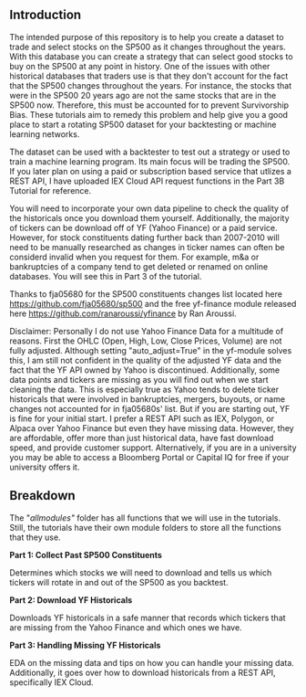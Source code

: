 ## Introduction

The intended purpose of this repository is to help you create a dataset to trade and select stocks on the SP500 as it changes throughout the years. With this database you can create a strategy that can select good stocks to buy on the SP500 at any point in history. One of the issues with other historical databases that traders use is that they don't account for the fact that the SP500 changes throughout the years. For instance, the stocks that were in the SP500 20 years ago are not the same stocks that are in the SP500 now. Therefore, this must be accounted for to prevent Survivorship Bias. These tutorials aim to remedy this problem and help give you a good place to start a rotating SP500 dataset for your backtesting or machine learning networks.

The dataset can be used with a backtester to test out a strategy or used to train a machine learning program. Its main focus will be trading the SP500. If you later plan on using a paid or subscription based service that utlizes a REST API, I have uploaded IEX Cloud API request functions in the Part 3B Tutorial for reference.

You will need to incorporate your own data pipeline to check the quality of the historicals once you download them yourself. Additionally, the majority of tickers can be download off of YF (Yahoo Finance) or a paid service. However, for stock constituents dating further back than 2007-2010 will need to be manually researched as changes in ticker names can often be considerd invalid when you request for them. For example, m&a or bankruptcies of a company tend to get deleted or renamed on online databases. You will see this in Part 3 of the tutorial.

Thanks to fja05680 for the SP500 constituents changes list located here https://github.com/fja05680/sp500 and the free yf-finance module released here https://github.com/ranaroussi/yfinance by Ran Aroussi.

Disclaimer: Personally I do not use Yahoo Finance Data for a multitude of reasons. First the OHLC (Open, High, Low, Close Prices, Volume) are not fully adjusted. Although setting "auto_adjust=True" in the yf-module solves this, I am still not confident in the quality of the adjusted YF data and the fact that the YF API owned by Yahoo is discontinued. Additionally, some data points and tickers are missing as you will find out when we start cleaning the data. This is especially true as Yahoo tends to delete ticker historicals that were involved in bankruptcies, mergers, buyouts, or name changes not accounted for in fja05680s' list. But if you are starting out, YF is fine for your initial start. I prefer a REST API such as IEX, Polygon, or Alpaca over Yahoo Finance but even they have missing data. However, they are affordable, offer more than just historical data, have fast download speed, and provide customer support. Alternatively, if you are in a university you may be able to access a Bloomberg Portal or Capital IQ for free if your university offers it.

## Breakdown

The "*allmodules"* folder has all functions that we will use in the tutorials. Still, the tutorials have their own module folders to store all the functions that they use.

**Part 1: Collect Past SP500 Constituents**

Determines which stocks we will need to download and tells us which tickers will rotate in and out of the SP500 as you backtest.

**Part 2: Download YF Historicals**

Downloads YF historicals in a safe manner that records which tickers that are missing from the Yahoo Finance and which ones we have.

**Part 3: Handling Missing YF Historicals**

EDA on the missing data and tips on how you can handle your missing data. Additionally, it goes over how to download historicals from a REST API, specifically IEX Cloud.
